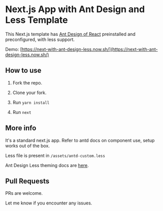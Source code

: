 # Next.js App with Ant Design and Less Template

This Next.js template has [Ant Design of React](http://ant.design) preinstalled and preconfigured, with less support.

Demo: [https://next-with-ant-design-less.now.sh/](https://next-with-ant-design-less.now.sh/)

## How to use

1. Fork the repo.

2. Clone your fork.

3. Run `yarn install`

4. Run `next`

## More info

It's a standard next.js app. Refer to antd docs on component use, setup works out of the box.

Less file is present in `/assets/antd-custom.less`

Ant Design Less theming docs are [here](https://github.com/ant-design/ant-design/blob/master/components/style/themes/default.less).

## Pull Requests

PRs are welcome.

Let me know if you encounter any issues.
